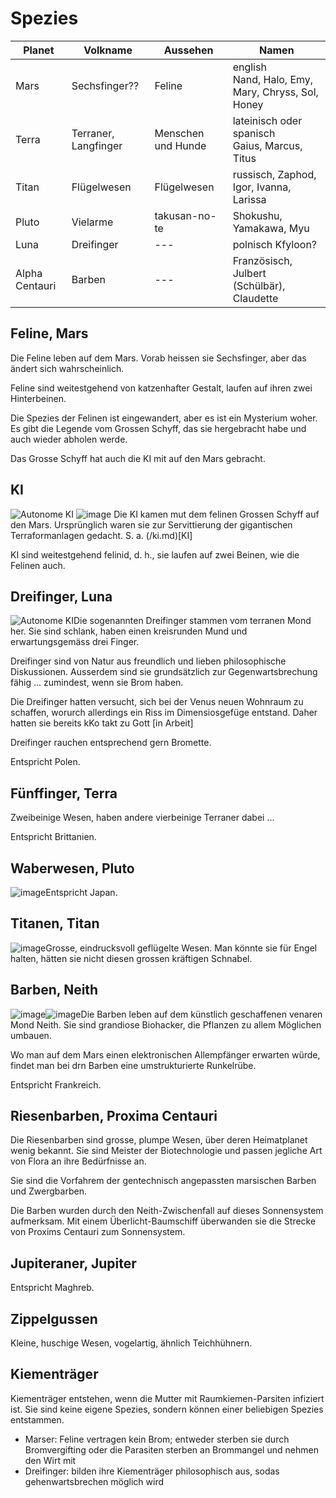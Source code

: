 # Spezies

| Planet         | Volkname              | Aussehen           | Namen                                                   |
|----------------|-----------------------|--------------------|---------------------------------------------------------|
| Mars           | Sechsfinger??         | Feline             | english <br />Nand, Halo, Emy, Mary, Chryss, Sol, Honey |
| Terra          | Terraner, Langfinger  | Menschen und Hunde | lateinisch oder spanisch<br />Gaius, Marcus, Titus      |
| Titan          | Flügelwesen           | Flügelwesen        | russisch, Zaphod, Igor, Ivanna, Larissa                 |
| Pluto          | Vielarme              | takusan-no-te      | Shokushu, Yamakawa, Myu                                 |
| Luna           | Dreifinger            | ---                | polnisch Kfyloon?                                       |
| Alpha Centauri | Barben                | ---                | Französisch, Julbert (Schülbär), Claudette              |

## Feline, Mars

Die Feline leben auf dem Mars. Vorab heissen sie Sechsfinger, aber das ändert sich wahrscheinlich.

Feline sind weitestgehend von katzenhafter Gestalt, laufen auf ihren zwei Hinterbeinen.

Die Spezies der Felinen ist eingewandert, aber es ist ein Mysterium woher. Es gibt die Legende vom Grossen Schyff, das sie hergebracht habe und auch wieder abholen werde.

Das Grosse Schyff hat auch die KI mit auf den Mars gebracht.

## KI

![Autonome KI](../images/aki.jpg)
![image](../images/aki2.jpg)
Die KI kamen mut dem felinen Grossen Schyff auf den Mars. Ursprünglich waren sie zur Servittierung der gigantischen Terraformanlagen gedacht. S. a. (/ki.md)[KI]

KI sind weitestgehend felinid, d. h., sie laufen auf zwei Beinen, wie die Felinen auch.

## Dreifinger, Luna

![Autonome KI](../images/dreifinger.jpg)Die sogenannten Dreifinger stammen vom terranen Mond her. Sie sind schlank, haben einen kreisrunden Mund und erwartungsgemäss drei Finger.

Dreifinger sind von Natur aus freundlich und lieben philosophische Diskussionen. Ausserdem sind sie grundsätzlich zur Gegenwartsbrechung fähig ... zumindest, wenn sie Brom haben.

Die Dreifinger hatten versucht, sich bei der Venus neuen Wohnraum zu schaffen, worurch allerdings ein Riss im Dimensiosgefüge entstand. Daher hatten  sie bereits kKo takt zu Gott [in Arbeit]

Dreifinger rauchen entsprechend gern Bromette.

Entspricht Polen.

## Fünffinger, Terra

Zweibeinige Wesen, haben andere vierbeinige Terraner dabei ...

Entspricht Brittanien.

## Waberwesen, Pluto

![image](../images/vielarm.jpg)Entspricht Japan.

## Titanen, Titan

![image](../images/titanen.jpg)Grosse, eindrucksvoll geflügelte Wesen. Man könnte sie für Engel halten, hätten sie nicht diesen grossen kräftigen Schnabel.

## Barben, Neith

![image](../images/barben.jpg)![image](../images/barben2.jpg)Die Barben leben auf dem künstlich geschaffenen venaren Mond Neith. Sie sind grandiose Biohacker, die Pflanzen zu allem Möglichen umbauen.

Wo man auf dem Mars einen elektronischen Allempfänger erwarten würde, findet man bei drn Barben eine umstrukturierte Runkelrübe.

Entspricht Frankreich.

## Riesenbarben, Proxima Centauri

Die Riesenbarben sind grosse, plumpe Wesen, über deren Heimatplanet wenig bekannt. Sie sind Meister der Biotechnologie und passen jegliche Art von Flora an ihre Bedürfnisse an.

Sie sind die Vorfahrem der gentechnisch angepassten marsischen Barben und Zwergbarben.

Die Barben wurden durch den Neith-Zwischenfall auf dieses Sonnensystem aufmerksam. Mit einem Überlicht-Baumschiff überwanden sie die Strecke von Proxims Centauri zum Sonnensystem.

## Jupiteraner, Jupiter

Entspricht Maghreb.

## Zippelgussen

Kleine, huschige Wesen, vogelartig, ähnlich Teichhühnern.

## Kiementräger

Kiementräger entstehen, wenn die Mutter mit Raumkiemen-Parsiten infiziert ist. Sie sind keine eigene Spezies, sondern können einer beliebigen Spezies entstammen.

* Marser: Feline vertragen kein Brom; entweder sterben sie durch Bromvergifting oder die Parasiten sterben an Brommangel und nehmen den Wirt mit
* Dreifinger: bilden ihre Kiementräger philosophisch aus, sodas gehenwartsbrechen möglich wird




